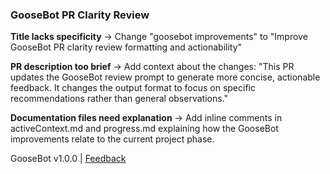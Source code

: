 ### GooseBot PR Clarity Review

**Title lacks specificity** → Change "goosebot improvements" to "Improve GooseBot PR clarity review formatting and actionability"

**PR description too brief** → Add context about the changes: "This PR updates the GooseBot review prompt to generate more concise, actionable feedback. It changes the output format to focus on specific recommendations rather than general observations."

**Documentation files need explanation** → Add inline comments in activeContext.md and progress.md explaining how the GooseBot improvements relate to the current project phase.

GooseBot v1.0.0 | [Feedback](https://github.com/tag1consulting/goose/issues/new?title=GooseBot%20Feedback)
